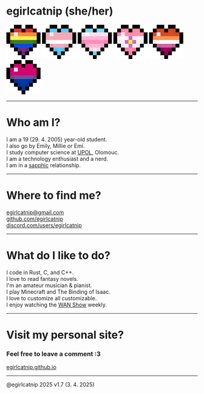 <head>
  <meta charset="UTF-8" />
  <meta name="author" content="@egirlcatnip" />
</head>


# egirlcatnip (she/her)

![Rainbow](resources/hearts/rainbow.png)
![Transgender](resources/hearts/trans.png)
![Transfemme](resources/hearts/transfemme.png)
![Sapphic](resources/hearts/sapphic.png)
![Lesbian](resources/hearts/lesbian.png)
![Bisexual](resources/hearts/bi.png)

---

# Who am I?

I am a 19 (29. 4. 2005) year-old student.
<br>
I also go by Emily, Millie or Emi.
<br>
I study computer science at [UPOL](https://inf.upol.cz), Olomouc.
<br>
I am a technology enthusiast and a nerd.
<br>
I am in a [sapphic](https://en.wikipedia.org/wiki/Sapphism) relationship.
<br>

---

# Where to find me?
[egirlcatnip@gmail.com](mailto:egirlcatnip@gmail.com)
<br>
[github.com/egirlcatnip](https://github.com/egirlcatnip)
<br>
[discord.com/users/egirlcatnip](https://discord.com/users/egirlcatnip)
<br>

---

# What do I like to do?
I code in Rust, C, and C++.
<br>
I love to read fantasy novels.
<br>
I'm an amateur musician & pianist.
<br>
I play Minecraft and The Binding of Isaac.
<br>
 I love to customize all customizable.
 <br>
 I enjoy watching the [WAN Show](https://youtube.com/playlist?list=PL8mG-RkN2uTw7PhlnAr4pZZz2QubIbujH&si=dgG-0c1RmhKCY6b8) weekly.
<br>

---

# Visit my personal site?
### Feel free to leave a comment :3
[egirlcatnip.github.io](https://egirlcatnip.github.io/)

---

@egirlcatnip 2025 v1.7 (3. 4. 2025)

</html>

